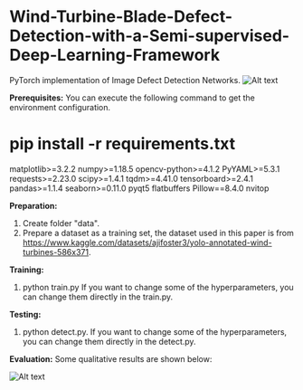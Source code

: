 # Wind-Turbine-Blade-Defect-Detection-with-a-Semi-supervised-Deep-Learning-Framework
PyTorch implementation of Image Defect Detection Networks. 
![Alt text](results/main.png?raw=true "Title")  

**Prerequisites:**
You can execute the following command to get the environment configuration.
# pip install -r requirements.txt

matplotlib>=3.2.2
numpy>=1.18.5
opencv-python>=4.1.2
PyYAML>=5.3.1
requests>=2.23.0
scipy>=1.4.1
tqdm>=4.41.0
tensorboard>=2.4.1
pandas>=1.1.4
seaborn>=0.11.0
pyqt5
flatbuffers
Pillow==8.4.0
nvitop

**Preparation:**
1. Create folder "data".
2. Prepare a dataset as a training set, the dataset used in this paper is from https://www.kaggle.com/datasets/ajifoster3/yolo-annotated-wind-turbines-586x371.

**Training:**
1. python train.py
If you want to change some of the hyperparameters, you can change them directly in the train.py.                      

**Testing:**
1. python detect.py.
If you want to change some of the hyperparameters, you can change them directly in the detect.py.   

**Evaluation:**
Some qualitative results are shown below:

![Alt text](results/test1.png?raw=true "Title")  
